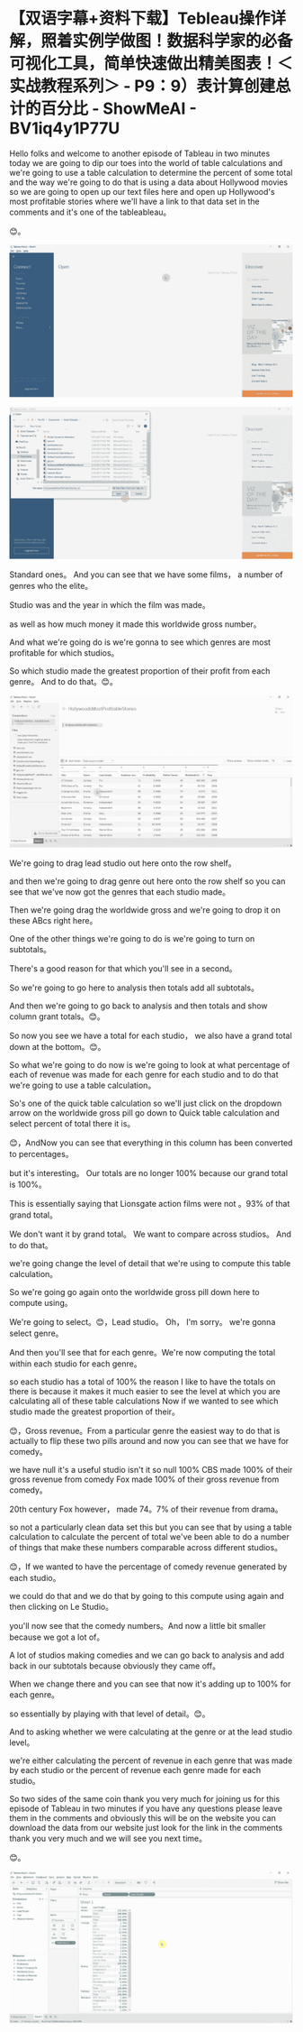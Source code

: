 # 【双语字幕+资料下载】Tebleau操作详解，照着实例学做图！数据科学家的必备可视化工具，简单快速做出精美图表！＜实战教程系列＞ - P9：9）表计算创建总计的百分比 - ShowMeAI - BV1iq4y1P77U

Hello folks and welcome to another episode of Tableau in two minutes today we are going to dip our toes into the world of table calculations and we're going to use a table calculation to determine the percent of some total and the way we're going to do that is using a data about Hollywood movies so we are going to open up our text files here and open up Hollywood's most profitable stories where we'll have a link to that data set in the comments and it's one of the tableableau。

😊。

![](img/1be113185084ecd023337f6376c1ffd7_1.png)

![](img/1be113185084ecd023337f6376c1ffd7_2.png)

Standard ones。 And you can see that we have some films， a number of genres who the elite。

Studio was and the year in which the film was made。

 as well as how much money it made this worldwide gross number。

 And what we're going do is we're gonna to see which genres are most profitable for which studios。

 So which studio made the greatest proportion of their profit from each genre。 And to do that。😊。



![](img/1be113185084ecd023337f6376c1ffd7_4.png)

We're going to drag lead studio out here onto the row shelf。

 and then we're going to drag genre out here onto the row shelf so you can see that we've now got the genres that each studio made。

 Then we're going drag the worldwide gross and we're going to drop it on these ABcs right here。

 One of the other things we're going to do is we're going to turn on subtotals。

 There's a good reason for that which you'll see in a second。

 So we're going to go here to analysis then totals add all subtotals。

 And then we're going to go back to analysis and then totals and show column grant totals。😊。

So now you see we have a total for each studio， we also have a grand total down at the bottom。😊。

So what we're going to do now is we're going to look at what percentage of each of revenue was made for each genre for each studio and to do that we're going to use a table calculation。

 So's one of the quick table calculation so we'll just click on the dropdown arrow on the worldwide gross pill go down to Quick table calculation and select percent of total there it is。

😊，AndNow you can see that everything in this column has been converted to percentages。

 but it's interesting。 Our totals are no longer 100% because our grand total is 100%。

 This is essentially saying that Lionsgate action films were not 。93% of that grand total。

 We don't want it by grand total。 We want to compare across studios。 And to do that。

 we're going change the level of detail that we're using to compute this table calculation。

 So we're going go again onto the worldwide gross pill down here to compute using。

 We're going to select。😊，Lead studio。 Oh， I'm sorry。 we're gonna select genre。

And then you'll see that for each genre。We're now computing the total within each studio for each genre。

 so each studio has a total of 100% the reason I like to have the totals on there is because it makes it much easier to see the level at which you are calculating all of these table calculations Now if we wanted to see which studio made the greatest proportion of their。

😊，Gross revenue。From a particular genre the easiest way to do that is actually to flip these two pills around and now you can see that we have for comedy。

 we have null it's a useful studio isn't it so null 100% CBS made 100% of their gross revenue from comedy Fox made 100% of their gross revenue from comedy。

 20th century Fox however， made 74。7% of their revenue from drama。

 so not a particularly clean data set this but you can see that by using a table calculation to calculate the percent of total we've been able to do a number of things that make these numbers comparable across different studios。

😊，If we wanted to have the percentage of comedy revenue generated by each studio。

 we could do that and we do that by going to this compute using again and then clicking on Le Studio。

 you'll now see that the comedy numbers。And now a little bit smaller because we got a lot of。

A lot of studios making comedies and we can go back to analysis and add back in our subtotals because obviously they came off。

When we change there and you can see that now it's adding up to 100% for each genre。

 so essentially by playing with that level of detail。😊。

And to asking whether we were calculating at the genre or at the lead studio level。

 we're either calculating the percent of revenue in each genre that was made by each studio or the percent of revenue each genre made for each studio。

So two sides of the same coin thank you very much for joining us for this episode of Tableau in two minutes if you have any questions please leave them in the comments and obviously this will be on the website you can download the data from our website just look for the link in the comments thank you very much and we will see you next time。

😊。

![](img/1be113185084ecd023337f6376c1ffd7_6.png)